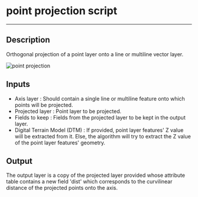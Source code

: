 # point projection script

---

## Description

Orthogonal projection of a point layer onto a line or multiline vector layer.

![point projection](qgis\scripts\pointProjection_figure.png)

## Inputs

- Axis layer : Should contain a single line or multiline feature onto which points will be projected.
- Projected layer : Point layer to be projected.
- Fields to keep : Fields from the projected layer to be kept in the output layer.
- Digital Terrain Model (DTM) : If provided, point layer features' Z value will be extracted from it. Else, the algorithm will try to extract the Z value of the point layer features' geometry.

## Output

The output layer is a copy of the projected layer provided whose attribute table contains a new field 'dist' which corresponds to the curvilinear distance of the projected points onto the axis.